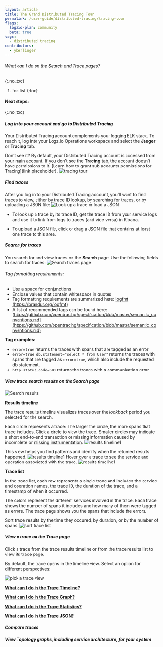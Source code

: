 ```yaml
---
layout: article
title: The Grand Distributed Tracing Tour
permalink: /user-guide/distributed-tracing/tracing-tour
flags:
  logzio-plan: community
  beta: true
tags:
  - distributed tracing
contributors:
  - yberlinger
---
```

###### What can I do on the Search and Trace pages?
{:.no_toc}

1. toc list
{:toc}

#### Next steps:
{:.no_toc}

<div class="tasklist">

##### Log in to your account and go to Distributed Tracing

Your Distributed Tracing account complements your logging ELK stack. To reach it, log into your Logz.io Operations workspace and select the **Jaeger** or **Tracing** tab.

Don’t see it? By default, your Distributed Tracing account is accessed from your main account. If you don’t see the **Tracing**  tab, the account doesn’t have permissions to it. [Learn how to grant sub accounts permissions for Tracing](link placeholder).
![tracing tour](https://dytvr9ot2sszz.cloudfront.net/logz-docs/distributed-tracing/tracing_tour1.png)

##### Find traces 
After you log in to your Distributed Tracing account, you’ll want to find traces to view, either by trace ID lookup, by searching for traces, or by uploading a JSON file:  ![Look up a trace or load a JSON](https://dytvr9ot2sszz.cloudfront.net/logz-docs/distributed-tracing/dist_trace-panel1.png)

* To look up a trace by its trace ID, get the trace ID from your service logs and use it to link from logs to traces (and vice versa) in Kibana.

* To upload a JSON file, click or drag a JSON file that contains at least one trace to this area.

##### Search for traces 
You search for and view traces on the **Search** page. 
Use the following fields to search for traces: 
![Search traces page](https://dytvr9ot2sszz.cloudfront.net/logz-docs/distributed-tracing/trace_search_fields_table.png)
    
###### Tag formatting requirements:
* Use a space for conjunctions 
* Enclose values that contain whitespace in quotes
* Tag formatting requirements are summarized here: [logfmt (https://brandur.org/logfmt)](https://brandur.org/logfmt) 
* A list of recommended tags can be found here: [https://github.com/opentracing/specification/blob/master/semantic_conventions.md](https://github.com/opentracing/specification/blob/master/semantic_conventions.md)

**Tag examples:** 

*  `error=true` returns the traces with spans that are tagged as an error
*  `error=true db.statement="select * from User"`  returns the traces with spans that are tagged as `error=true`, which also include the requested db statement.
*  `http.status_code=500` returns the traces with a communication error   

##### View trace search results on the Search page
![Search results](https://dytvr9ot2sszz.cloudfront.net/logz-docs/distributed-tracing/tracing_search-results.png)

**Results timeline**

The trace results timeline visualizes traces over the *lookback* period you selected for the search. 

Each circle represents a trace: The larger the circle, the more spans that trace includes. Click a circle to view the trace. Smaller circles may indicate a short end-to-end transaction or missing information caused by incomplete or [missing instrumentation](https://app.logz.io/#/distributed-tracing/tracing-instrumentation/). 
![results timeline1](https://dytvr9ot2sszz.cloudfront.net/logz-docs/distributed-tracing/results-timeline1.png)

This view helps you find patterns and identify when the returned results happened.
![results timeline1](https://dytvr9ot2sszz.cloudfront.net/logz-docs/distributed-tracing/results-timeline2.png)
Hover over a trace to see the service and operation associated with the trace. 
![results timeline1](https://dytvr9ot2sszz.cloudfront.net/logz-docs/distributed-tracing/results-timeline3.png)

**Trace list**

In the trace list, each row represents a single trace and includes the service and operation names, the trace ID, the duration of the trace, and a timestamp of when it occurred.

The colors represent the different services involved in the trace. Each trace shows the number of spans it includes and how many of them were tagged as errors. The trace page shows you the spans that include the errors.

Sort trace results by the time they occured, by duration, or by the number of spans. 
![sort trace list](https://dytvr9ot2sszz.cloudfront.net/logz-docs/distributed-tracing/dist_trace-sort_traces.png)

##### View a trace on the Trace page
Click a trace from the trace results timeline or from the trace results list to view its trace page. 

By default, the trace opens in the timeline view. Select an option for different perspectives: 

![pick a trace view](https://dytvr9ot2sszz.cloudfront.net/logz-docs/distributed-tracing/trace_view_pick-context.png)

**[What can I do in the Trace Timeline?](/user-guide/distributed-tracing/trace-timeline)**

**[What can I do in the Trace Graph?](/user-guide/distributed-tracing/trace-graph)**

**[What can I do in the Trace Statistics?](/user-guide/distributed-tracing/trace-statistics)**

**[What can I do in the Trace JSON?](/user-guide/distributed-tracing/trace-json)**

##### Compare traces

##### View Topology graphs, including service architecture, for your system


